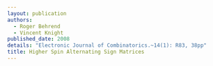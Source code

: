 ```yaml
---
layout: publication
authors:
  - Roger Behrend
  - Vincent Knight
published_date: 2008
details: "Electronic Journal of Combinatorics.~14(1): R83, 38pp"
title: Higher Spin Alternating Sign Matrices
---
```

